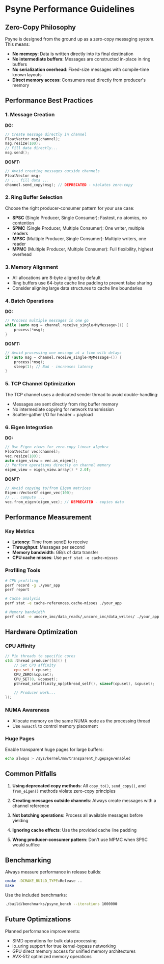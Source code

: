 # Psyne Performance Guidelines

## Zero-Copy Philosophy

Psyne is designed from the ground up as a zero-copy messaging system. This means:
- **No memcpy**: Data is written directly into its final destination
- **No intermediate buffers**: Messages are constructed in-place in ring buffers
- **No serialization overhead**: Fixed-size messages with compile-time known layouts
- **Direct memory access**: Consumers read directly from producer's memory

## Performance Best Practices

### 1. Message Creation

**DO:**
```cpp
// Create message directly in channel
FloatVector msg(channel);
msg.resize(100);
// Fill data directly...
msg.send();
```

**DON'T:**
```cpp
// Avoid creating messages outside channels
FloatVector msg;
// ... fill data ...
channel.send_copy(msg); // DEPRECATED - violates zero-copy
```

### 2. Ring Buffer Selection

Choose the right producer-consumer pattern for your use case:
- **SPSC** (Single Producer, Single Consumer): Fastest, no atomics, no contention
- **SPMC** (Single Producer, Multiple Consumer): One writer, multiple readers
- **MPSC** (Multiple Producer, Single Consumer): Multiple writers, one reader  
- **MPMC** (Multiple Producer, Multiple Consumer): Full flexibility, highest overhead

### 3. Memory Alignment

- All allocations are 8-byte aligned by default
- Ring buffers use 64-byte cache line padding to prevent false sharing
- Consider aligning large data structures to cache line boundaries

### 4. Batch Operations

**DO:**
```cpp
// Process multiple messages in one go
while (auto msg = channel.receive_single<MyMessage>()) {
    process(*msg);
}
```

**DON'T:**
```cpp
// Avoid processing one message at a time with delays
if (auto msg = channel.receive_single<MyMessage>()) {
    process(*msg);
    sleep(1); // Bad - increases latency
}
```

### 5. TCP Channel Optimization

The TCP channel uses a dedicated sender thread to avoid double-handling:
- Messages are sent directly from ring buffer memory
- No intermediate copying for network transmission
- Scatter-gather I/O for header + payload

### 6. Eigen Integration

**DO:**
```cpp
// Use Eigen views for zero-copy linear algebra
FloatVector vec(channel);
vec.resize(100);
auto eigen_view = vec.as_eigen();
// Perform operations directly on channel memory
eigen_view = eigen_view.array() * 2.0f;
```

**DON'T:**
```cpp
// Avoid copying to/from Eigen matrices
Eigen::VectorXf eigen_vec(100);
// ... compute ...
vec.from_eigen(eigen_vec); // DEPRECATED - copies data
```

## Performance Measurement

### Key Metrics
- **Latency**: Time from send() to receive
- **Throughput**: Messages per second
- **Memory bandwidth**: GB/s of data transfer
- **CPU cache misses**: Use `perf stat -e cache-misses`

### Profiling Tools
```bash
# CPU profiling
perf record -g ./your_app
perf report

# Cache analysis
perf stat -e cache-references,cache-misses ./your_app

# Memory bandwidth
perf stat -e uncore_imc/data_reads/,uncore_imc/data_writes/ ./your_app
```

## Hardware Optimization

### CPU Affinity
```cpp
// Pin threads to specific cores
std::thread producer([&]() {
    // Set CPU affinity
    cpu_set_t cpuset;
    CPU_ZERO(&cpuset);
    CPU_SET(0, &cpuset);
    pthread_setaffinity_np(pthread_self(), sizeof(cpuset), &cpuset);
    
    // Producer work...
});
```

### NUMA Awareness
- Allocate memory on the same NUMA node as the processing thread
- Use `numactl` to control memory placement

### Huge Pages
Enable transparent huge pages for large buffers:
```bash
echo always > /sys/kernel/mm/transparent_hugepage/enabled
```

## Common Pitfalls

1. **Using deprecated copy methods**: All `copy_to()`, `send_copy()`, and `from_eigen()` methods violate zero-copy principles

2. **Creating messages outside channels**: Always create messages with a channel reference

3. **Not batching operations**: Process all available messages before yielding

4. **Ignoring cache effects**: Use the provided cache line padding

5. **Wrong producer-consumer pattern**: Don't use MPMC when SPSC would suffice

## Benchmarking

Always measure performance in release builds:
```bash
cmake -DCMAKE_BUILD_TYPE=Release ..
make
```

Use the included benchmarks:
```bash
./build/benchmarks/psyne_bench --iterations 1000000
```

## Future Optimizations

Planned performance improvements:
- SIMD operations for bulk data processing
- io_uring support for true kernel-bypass networking
- GPU direct memory access for unified memory architectures
- AVX-512 optimized memory operations